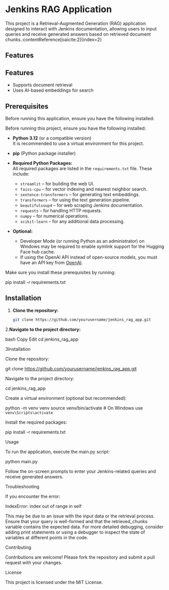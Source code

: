 # Jenkins RAG Application

This project is a Retrieval-Augmented Generation (RAG) application designed to interact with Jenkins documentation, allowing users to input queries and receive generated answers based on retrieved document chunks.&#8203;:contentReference[oaicite:2]{index=2}

## Features

## Features
- Supports document retrieval
- Uses AI-based embeddings for search


## Prerequisites

Before running this application, ensure you have the following installed:

Before running this project, ensure you have the following installed:

- **Python 3.12** (or a compatible version)  
  It is recommended to use a virtual environment for this project.

- **pip** (Python package installer)

- **Required Python Packages:**  
  All required packages are listed in the `requirements.txt` file. These include:
  - `streamlit` – for building the web UI.
  - `faiss-cpu` – for vector indexing and nearest neighbor search.
  - `sentence-transformers` – for generating text embeddings.
  - `transformers` – for using the text generation pipeline.
  - `beautifulsoup4` – for web scraping Jenkins documentation.
  - `requests` – for handling HTTP requests.
  - `numpy` – for numerical operations.
  - `scikit-learn` – for any additional data processing.

- **Optional:**  
  - Developer Mode (or running Python as an administrator) on Windows may be required to enable symlink support for the Hugging Face hub cache.
  - If using the OpenAI API instead of open-source models, you must have an API key from [OpenAI](https://platform.openai.com/account/api-keys).

Make sure you install these prerequisites by running:

pip install -r requirements.txt


## Installation

1. **Clone the repository:**

   ```bash
   git clone https://github.com/yourusername/jenkins_rag_app.git
2.**Navigate to the project directory:**


bash
Copy
Edit
cd jenkins_rag_app

3Installation

Clone the repository:

git clone https://github.com/yourusername/jenkins_rag_app.git

Navigate to the project directory:

cd jenkins_rag_app

Create a virtual environment (optional but recommended):

python -m venv venv
source venv/bin/activate  # On Windows use `venv\Scripts\activate`

Install the required packages:

pip install -r requirements.txt

Usage

To run the application, execute the main.py script:

python main.py

Follow the on-screen prompts to enter your Jenkins-related queries and receive generated answers.

Troubleshooting

If you encounter the error:

IndexError: index out of range in self

This may be due to an issue with the input data or the retrieval process. Ensure that your query is well-formed and that the retrieved_chunks variable contains the expected data. For more detailed debugging, consider adding print statements or using a debugger to inspect the state of variables at different points in the code.

Contributing

Contributions are welcome! Please fork the repository and submit a pull request with your changes.

License

This project is licensed under the MIT License.

